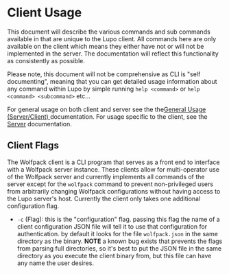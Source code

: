 # Client Usage

This document will describe the various commands and sub commands available in that are unique to the Lupo client. All commands here are only available on the client which means they either have not or will not be implemented in the server. The documentation will reflect this functionality as consistently as possible.

Please note, this document will not be comprehensive as CLI is "self documenting", meaning that you can get detailed usage information about any command within Lupo by simple running `help <command>` or `help <command> <subcommand>` etc...

For general usage on both client and server see the the[General Usage (Server/Client)
](../server/general_cli.md) documentation. For usage specific to the client, see the [Server](../server/server.md) documentation.


## Client Flags
The Wolfpack client is a CLI program that serves as a front end to interface with a Wolfpack server instance. These clients allow for multi-operator use of the Wolfpack server and currently implements all commands of the server except for the `wolfpack` command to prevent non-privileged users from arbitrarily changing Wolfpack configurations without having access to the Lupo server's host. Currently the client only takes one additional configuration flag.
- `-c` (Flag): this is the "configuration" flag. passing this flag the name of a client configuration JSON file will tell it to use that configuration for authentication. by default it looks for the file `wolfpack.json` in the same directory as the binary. **NOTE** a known bug exists that prevents the flags from parsing full directories, so it's best to put the JSON file in the same directory as you execute the client binary from, but this file can have any name the user desires.


